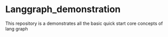 # Langgraph_demonstration
This repository is a demonstrates all the basic quick start core concepts of lang graph
